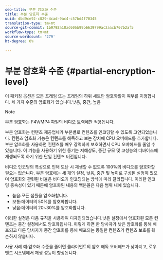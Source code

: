 ```yaml
---
seo-title: 부분 암호화 수준
title: 부분 암호화 수준
uuid: dbd9ce92-c829-4cad-9ac4-c57bd4f70345
translation-type: tm+mt
source-git-commit: 1b9792a10ad606b99b6639799ac2aacb707b2af5
workflow-type: tm+mt
source-wordcount: '279'
ht-degree: 0%

---
```



# 부분 암호화 수준 {#partial-encryption-level}

이 패키징 옵션은 모든 프레임 또는 프레임의 하위 세트만 암호화할지 여부를 지정합니다. 세 가지 수준의 암호화가 있습니다.낮음, 중간, 높음

>[!NOTE]
>
>부분 암호화는 F4V/MP4 파일의 비디오 트랙에만 적용됩니다.

부분 암호화는 컨텐츠 제공업체가 부분별로 컨텐츠를 인코딩할 수 있도록 고안되었습니다. 컨텐츠 암호화 기능은 컨텐츠를 해독하고 보는 장치에 CPU 오버헤드를 추가합니다. 부분 암호화를 사용하면 컨텐츠를 매우 강력하게 보호하면서 CPU 오버헤드를 줄일 수 있습니다. 이 기능을 사용하기 위한 동기는 저해상도, 중간 규모 및 고성능의 디바이스에 재생되도록 하기 위한 단일 컨텐츠 버전입니다.

비디오 인코딩의 특성으로 인해 도난 시 재생할 수 없도록 100%의 비디오를 암호화할 필요는 없습니다. 부분 암호에는 세 개의 설정, 낮음, 중간 및 높이로 구성된 설정이 있으며 암호화와 관련된 비율은 비디오가 인코딩되는 방식에 따라 달라집니다. 이러한 인코딩 종속성이 있기 때문에 암호화된 내용의 백분율은 다음 범위 내에 있습니다.

* 높음:모든 샘플을 암호화합니다.
* 보통:데이터의 50%를 암호화합니다.
* 낮음:데이터의 20~30%를 암호화합니다.

이러한 설정은 다음 규칙을 사용하여 디자인되었습니다.낮은 설정에서 암호화된 모든 컨텐츠는 중간 설정에서도 암호화됩니다. 이렇게 하면 한 당사자가 낮은 암호화를 통해 배포되고 다른 당사자가 중간 암호화를 통해 배포되는 동일한 컨텐츠가 컨텐츠 보호를 훼손하지 않습니다.

사용 사례 예:암호화 수준을 줄이면 클라이언트의 암호 해독 오버헤드가 낮아지고, 로우 엔드 시스템에서 재생 성능이 향상됩니다.
